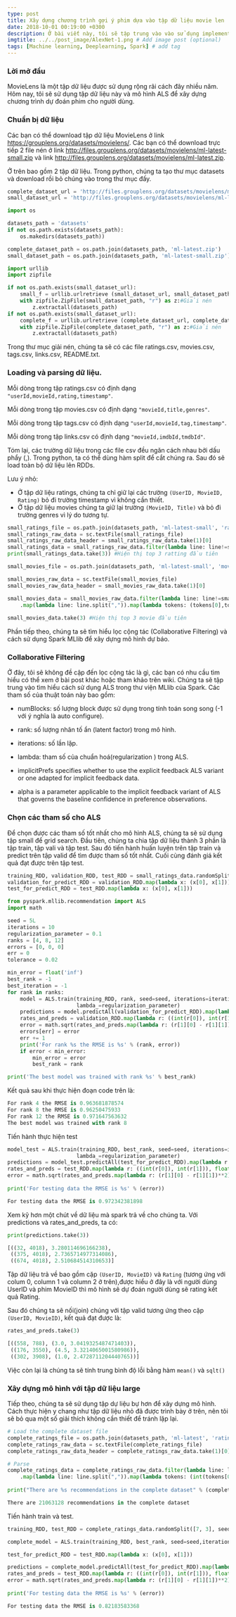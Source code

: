 ```yaml
---
type: post
title: Xây dựng chương trình gợi ý phim dựa vào tập dữ liệu movie len
date: 2018-10-01 00:19:00 +0300
description: Ở bài viết này, tôi sẽ tập trung vào vào sử dụng implement Alternating Least Saqures của Collaborative Filtering trong thư viện Spark MLlib trên tập dữ liệu movieLens. # Add post description (optional)
imgtitle: ../../post_image/AlexNet-1.png # Add image post (optional)
tags: [Machine learning, Deeplearning, Spark] # add tag
---
```


### Lời mở đầu

MovieLens là một tập dữ liệu được sử dụng rộng rãi cách đây nhiều năm. Hôm nay, tôi sẽ sử dụng tập dữ liệu này và mô hình ALS để xây dựng chương trình dự đoán phim cho người dùng. 

### Chuẩn bị dữ liệu

Các bạn có thể download tập dữ liệu MovieLens ở link https://grouplens.org/datasets/movielens/. Các bạn có thể download trực tiếp 2 file nén ở link http://files.grouplens.org/datasets/movielens/ml-latest-small.zip và link  http://files.grouplens.org/datasets/movielens/ml-latest.zip.

Ở trên bao gồm 2 tập dữ liệu. Trong python, chúng ta tạo thư mục datasets và download rồi bỏ chúng vào trong thư mục đấy.

```python
complete_dataset_url = 'http://files.grouplens.org/datasets/movielens/ml-latest.zip'
small_dataset_url = 'http://files.grouplens.org/datasets/movielens/ml-latest-small.zip'

import os

datasets_path = 'datasets'
if not os.path.exists(datasets_path):
    os.makedirs(datasets_path))

complete_dataset_path = os.path.join(datasets_path, 'ml-latest.zip')
small_dataset_path = os.path.join(datasets_path, 'ml-latest-small.zip')

import urllib
import zipfile

if not os.path.exists(small_dataset_url):
	small_f = urllib.urlretrieve (small_dataset_url, small_dataset_path)#Download
	with zipfile.ZipFile(small_dataset_path, "r") as z:#Giải nén
		z.extractall(datasets_path)
if not os.path.exists(small_dataset_url):
	complete_f = urllib.urlretrieve (complete_dataset_url, complete_dataset_path)#Download
	with zipfile.ZipFile(complete_dataset_path, "r") as z:#Giải nén
		z.extractall(datasets_path)

```

Trong thư mục giải nén, chúng ta sẽ có các file ratings.csv, movies.csv, tags.csv, links.csv, README.txt. 

### Loading và parsing dữ liệu.

Mỗi dòng trong tập ratings.csv có định dạng `"userId,movieId,rating,timestamp"`.

Mỗi dòng trong tập movies.csv có định dạng `"movieId,title,genres"`.

Mỗi dòng trong tập tags.csv có định dạng `"userId,movieId,tag,timestamp"`.

Mỗi dòng trong tập links.csv có định dạng `"movieId,imdbId,tmdbId"`.

Tóm lại, các trường dữ liệu trong các file csv đều ngăn cách nhau bởi dấu phẩy (,). Trong python, ta có thể dùng hàm split để cắt chúng ra. Sau đó sẽ load toàn bộ dữ liệu lên RDDs.

Lưu ý nhỏ:

* Ở tập dữ liệu ratings, chúng ta chỉ giữ lại các trường `(UserID, MovieID, Rating)` bỏ đi trường timestamp vì không cần thiết.
* Ở tập dữ liệu movies  chúng ta giữ lại trường `(MovieID, Title)` và bỏ đi trường genres vì lý do tương tự.

```python
small_ratings_file = os.path.join(datasets_path, 'ml-latest-small', 'ratings.csv')
small_ratings_raw_data = sc.textFile(small_ratings_file)
small_ratings_raw_data_header = small_ratings_raw_data.take(1)[0]
small_ratings_data = small_ratings_raw_data.filter(lambda line: line!=small_ratings_raw_data_header).map(lambda line: line.split(",")).map(lambda tokens: (tokens[0],tokens[1],tokens[2])).cache()
print(small_ratings_data.take(3)) #Hiện thị top 3 ratting đầu tiên

small_movies_file = os.path.join(datasets_path, 'ml-latest-small', 'movies.csv')

small_movies_raw_data = sc.textFile(small_movies_file)
small_movies_raw_data_header = small_movies_raw_data.take(1)[0]

small_movies_data = small_movies_raw_data.filter(lambda line: line!=small_movies_raw_data_header)\
    .map(lambda line: line.split(",")).map(lambda tokens: (tokens[0],tokens[1])).cache()
    
small_movies_data.take(3) #Hiện thị top 3 movie đầu tiên
```

Phần tiếp theo, chúng ta sẽ tìm hiểu lọc cộng tác (Collaborative Filtering) và cách sử dụng Spark MLlib để xây dựng mô hình dự báo. 

### Collaborative Filtering

Ở đây, tôi sẽ không đề cập đến lọc cộng tác là gì, các bạn có nhu cầu tìm hiểu có thể xem ở bài post khác hoặc tham khảo trên wiki. Chúng ta sẽ tập trung vào tìm hiểu cách sử dụng ALS trong thư viện MLlib của Spark. Các tham số của thuật toán này bao gồm:

* numBlocks: số lượng block được sử dụng trong tính toán song song (-1 với ý nghĩa là auto configure).

* rank: số lượng nhân tố ẩn (latent factor) trong mô hình.

* iterations: số lần lặp.

* lambda: tham số của chuẩn hoá(regularization ) trong ALS.

* implicitPrefs specifies whether to use the explicit feedback ALS variant or one adapted for implicit feedback data.

* alpha is a parameter applicable to the implicit feedback variant of ALS that governs the baseline confidence in preference observations.

### Chọn các tham số cho ALS

Để chọn được các tham số tốt nhất cho mô hình ALS, chúng ta sẽ sử dụng tập small để grid search. Đầu tiên, chúng ta chia tập dữ liệu thành 3 phần là tập train, tập vali và  tập test. Sau đó tiến hành huấn luyện trên tập train và predict trên tập valid để tìm được tham số tốt nhất. Cuối cùng đánh giá kết quả đạt được trên tập test.

```python
training_RDD, validation_RDD, test_RDD = small_ratings_data.randomSplit([6, 2, 2], seed=0)
validation_for_predict_RDD = validation_RDD.map(lambda x: (x[0], x[1]))
test_for_predict_RDD = test_RDD.map(lambda x: (x[0], x[1]))

from pyspark.mllib.recommendation import ALS
import math

seed = 5L
iterations = 10
regularization_parameter = 0.1
ranks = [4, 8, 12]
errors = [0, 0, 0]
err = 0
tolerance = 0.02

min_error = float('inf')
best_rank = -1
best_iteration = -1
for rank in ranks:
    model = ALS.train(training_RDD, rank, seed=seed, iterations=iterations,
                      lambda_=regularization_parameter)
    predictions = model.predictAll(validation_for_predict_RDD).map(lambda r: ((r[0], r[1]), r[2]))
    rates_and_preds = validation_RDD.map(lambda r: ((int(r[0]), int(r[1])), float(r[2]))).join(predictions)
    error = math.sqrt(rates_and_preds.map(lambda r: (r[1][0] - r[1][1])**2).mean())
    errors[err] = error
    err += 1
    print('For rank %s the RMSE is %s' % (rank, error))
    if error < min_error:
        min_error = error
        best_rank = rank

print('The best model was trained with rank %s' % best_rank)
```

Kết quả sau khi thực hiện đoạn code trên là:

```python
For rank 4 the RMSE is 0.963681878574
For rank 8 the RMSE is 0.96250475933
For rank 12 the RMSE is 0.971647563632
The best model was trained with rank 8
```

Tiến hành thực hiện test

```python
model_test = ALS.train(training_RDD, best_rank, seed=seed, iterations=iterations,
                      lambda_=regularization_parameter)
predictions = model_test.predictAll(test_for_predict_RDD).map(lambda r: ((r[0], r[1]), r[2]))
rates_and_preds = test_RDD.map(lambda r: ((int(r[0]), int(r[1])), float(r[2]))).join(predictions)
error = math.sqrt(rates_and_preds.map(lambda r: (r[1][0] - r[1][1])**2).mean())
    
print('For testing data the RMSE is %s' % (error))
```

```python
For testing data the RMSE is 0.972342381898
```

Xem kỹ hơn một chút về dữ liệu mà spark trả về cho chúng ta. Với predictions và rates_and_preds, ta có:

```python
print(predictions.take(3))
```

```python
[((32, 4018), 3.280114696166238),
 ((375, 4018), 2.7365714977314086),
 ((674, 4018), 2.510684514310653)]
```

Tập dữ liệu trả về bao gồm cặp `(UserID, MovieID)` và `Rating` (tương ứng với colum 0, column 1 và column 2 ở trên),được hiểu ở đây là với người dùng UserID và phim MovieID thì mô hình sẽ dự đoán người dùng sẽ rating kết quả Rating.

Sau đó chúng ta sẽ nối(join) chúng với tập valid tương ứng theo cặp `(UserID, MovieID)`, kết quả đạt được là:
```python
rates_and_preds.take(3)
```

```python
[((558, 788), (3.0, 3.0419325487471403)),
 ((176, 3550), (4.5, 3.3214065001580986)),
 ((302, 3908), (1.0, 2.4728711204440765))]
 ```
 
Việc còn lại là chúng ta sẽ tính trung bình độ lỗi bằng hàm `mean()` và `sqlt()`


### Xây dựng mô hình với tập dữ liệu large

Tiếp theo, chúng ta sẽ sử dụng tập dự liệu bự hơn để xây dựng mô hình. Cách thực hiện y chang như tập dữ liệu nhỏ đã được trình bày ở trên, nên tôi sẽ bỏ qua một số giải thích không cần thiết để tránh lặp lại.

```python
# Load the complete dataset file
complete_ratings_file = os.path.join(datasets_path, 'ml-latest', 'ratings.csv')
complete_ratings_raw_data = sc.textFile(complete_ratings_file)
complete_ratings_raw_data_header = complete_ratings_raw_data.take(1)[0]

# Parse
complete_ratings_data = complete_ratings_raw_data.filter(lambda line: line!=complete_ratings_raw_data_header)\
    .map(lambda line: line.split(",")).map(lambda tokens: (int(tokens[0]),int(tokens[1]),float(tokens[2]))).cache()
    
print("There are %s recommendations in the complete dataset" % (complete_ratings_data.count()))
```

```python
There are 21063128 recommendations in the complete dataset
```

Tiến hành train và test.

```python
training_RDD, test_RDD = complete_ratings_data.randomSplit([7, 3], seed=0)

complete_model = ALS.train(training_RDD, best_rank, seed=seed,iterations=iterations, lambda_=regularization_parameter)

test_for_predict_RDD = test_RDD.map(lambda x: (x[0], x[1]))

predictions = complete_model.predictAll(test_for_predict_RDD).map(lambda r: ((r[0], r[1]), r[2]))
rates_and_preds = test_RDD.map(lambda r: ((int(r[0]), int(r[1])), float(r[2]))).join(predictions)
error = math.sqrt(rates_and_preds.map(lambda r: (r[1][0] - r[1][1])**2).mean())
    
print('For testing data the RMSE is %s' % (error))
```

```python
For testing data the RMSE is 0.82183583368
```












